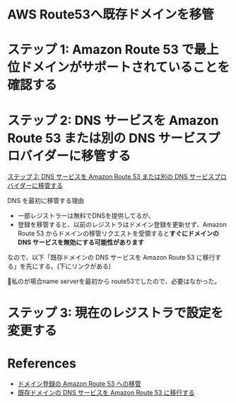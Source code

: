 AWS Route53へ既存ドメインを移管
===================================

# ステップ 1: Amazon Route 53 で最上位ドメインがサポートされていることを確認する

# ステップ 2: DNS サービスを Amazon Route 53 または別の DNS サービスプロバイダーに移管する

[ステップ 2: DNS サービスを Amazon Route 53 または別の DNS サービスプロバイダーに移管する](http://docs.aws.amazon.com/ja_jp/Route53/latest/DeveloperGuide/domain-transfer-to-route-53.html#domain-transfer-to-route-53-transfer-dns)


DNS を最初に移管する理由

* 一部レジストラーは無料でDNSを提供してるが、
* 登録を移管すると、以前のレジストラはドメイン登録を更新せず、Amazon Route 53 からドメインの移管リクエストを受領すると**すぐにドメインのDNS サービスを無効にする可能性があります**

なので、以下「既存ドメインの DNS サービスを Amazon Route 53 に移行する」を先にする。(下にリンクがある)

私のが場合name serverを最初から route53でしたので、必要はなかった。

# ステップ 3: 現在のレジストラで設定を変更する

# References

+ [ドメイン登録の Amazon Route 53 への移管](http://docs.aws.amazon.com/ja_jp/Route53/latest/DeveloperGuide/domain-transfer-to-route-53.html)
+ [既存ドメインの DNS サービスを Amazon Route 53 に移行する](http://docs.aws.amazon.com/ja_jp/Route53/latest/DeveloperGuide/MigratingDNS.html)


